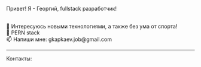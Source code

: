 <p style='font-size: '24px'>Привет! Я - Георгий, fullstack разработчик!</p>
<br />
👀 Интересуюсь новыми технологиями, а также без ума от спорта!
<br />
👾 PERN stack
<br />
📫 Напиши мне: gkapkaev.job@gmail.com
<hr />
Контакты:



